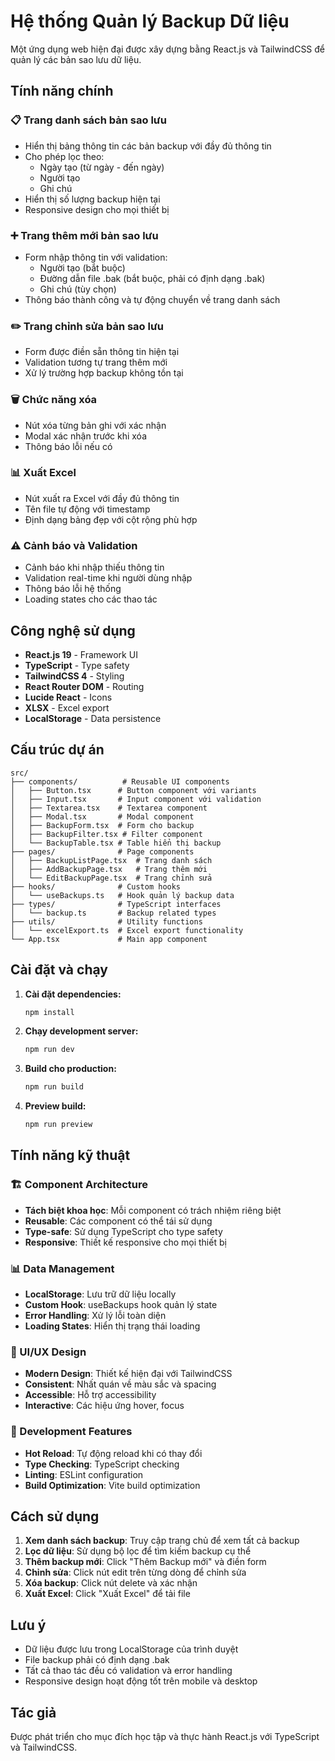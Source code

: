 # Hệ thống Quản lý Backup Dữ liệu

Một ứng dụng web hiện đại được xây dựng bằng React.js và TailwindCSS để quản lý các bản sao lưu dữ liệu.

## Tính năng chính

### 📋 Trang danh sách bản sao lưu

- Hiển thị bảng thông tin các bản backup với đầy đủ thông tin
- Cho phép lọc theo:
  - Ngày tạo (từ ngày - đến ngày)
  - Người tạo
  - Ghi chú
- Hiển thị số lượng backup hiện tại
- Responsive design cho mọi thiết bị

### ➕ Trang thêm mới bản sao lưu

- Form nhập thông tin với validation:
  - Người tạo (bắt buộc)
  - Đường dẫn file .bak (bắt buộc, phải có định dạng .bak)
  - Ghi chú (tùy chọn)
- Thông báo thành công và tự động chuyển về trang danh sách

### ✏️ Trang chỉnh sửa bản sao lưu

- Form được điền sẵn thông tin hiện tại
- Validation tương tự trang thêm mới
- Xử lý trường hợp backup không tồn tại

### 🗑️ Chức năng xóa

- Nút xóa từng bản ghi với xác nhận
- Modal xác nhận trước khi xóa
- Thông báo lỗi nếu có

### 📊 Xuất Excel

- Nút xuất ra Excel với đầy đủ thông tin
- Tên file tự động với timestamp
- Định dạng bảng đẹp với cột rộng phù hợp

### ⚠️ Cảnh báo và Validation

- Cảnh báo khi nhập thiếu thông tin
- Validation real-time khi người dùng nhập
- Thông báo lỗi hệ thống
- Loading states cho các thao tác

## Công nghệ sử dụng

- **React.js 19** - Framework UI
- **TypeScript** - Type safety
- **TailwindCSS 4** - Styling
- **React Router DOM** - Routing
- **Lucide React** - Icons
- **XLSX** - Excel export
- **LocalStorage** - Data persistence

## Cấu trúc dự án

```
src/
├── components/          # Reusable UI components
│   ├── Button.tsx      # Button component với variants
│   ├── Input.tsx       # Input component với validation
│   ├── Textarea.tsx    # Textarea component
│   ├── Modal.tsx       # Modal component
│   ├── BackupForm.tsx  # Form cho backup
│   ├── BackupFilter.tsx # Filter component
│   └── BackupTable.tsx # Table hiển thị backup
├── pages/              # Page components
│   ├── BackupListPage.tsx  # Trang danh sách
│   ├── AddBackupPage.tsx   # Trang thêm mới
│   └── EditBackupPage.tsx  # Trang chỉnh sửa
├── hooks/              # Custom hooks
│   └── useBackups.ts   # Hook quản lý backup data
├── types/              # TypeScript interfaces
│   └── backup.ts       # Backup related types
├── utils/              # Utility functions
│   └── excelExport.ts  # Excel export functionality
└── App.tsx             # Main app component
```

## Cài đặt và chạy

1. **Cài đặt dependencies:**

   ```bash
   npm install
   ```

2. **Chạy development server:**

   ```bash
   npm run dev
   ```

3. **Build cho production:**

   ```bash
   npm run build
   ```

4. **Preview build:**
   ```bash
   npm run preview
   ```

## Tính năng kỹ thuật

### 🏗️ Component Architecture

- **Tách biệt khoa học**: Mỗi component có trách nhiệm riêng biệt
- **Reusable**: Các component có thể tái sử dụng
- **Type-safe**: Sử dụng TypeScript cho type safety
- **Responsive**: Thiết kế responsive cho mọi thiết bị

### 📊 Data Management

- **LocalStorage**: Lưu trữ dữ liệu locally
- **Custom Hook**: useBackups hook quản lý state
- **Error Handling**: Xử lý lỗi toàn diện
- **Loading States**: Hiển thị trạng thái loading

### 🎨 UI/UX Design

- **Modern Design**: Thiết kế hiện đại với TailwindCSS
- **Consistent**: Nhất quán về màu sắc và spacing
- **Accessible**: Hỗ trợ accessibility
- **Interactive**: Các hiệu ứng hover, focus

### 🔧 Development Features

- **Hot Reload**: Tự động reload khi có thay đổi
- **Type Checking**: TypeScript checking
- **Linting**: ESLint configuration
- **Build Optimization**: Vite build optimization

## Cách sử dụng

1. **Xem danh sách backup**: Truy cập trang chủ để xem tất cả backup
2. **Lọc dữ liệu**: Sử dụng bộ lọc để tìm kiếm backup cụ thể
3. **Thêm backup mới**: Click "Thêm Backup mới" và điền form
4. **Chỉnh sửa**: Click nút edit trên từng dòng để chỉnh sửa
5. **Xóa backup**: Click nút delete và xác nhận
6. **Xuất Excel**: Click "Xuất Excel" để tải file

## Lưu ý

- Dữ liệu được lưu trong LocalStorage của trình duyệt
- File backup phải có định dạng .bak
- Tất cả thao tác đều có validation và error handling
- Responsive design hoạt động tốt trên mobile và desktop

## Tác giả

Được phát triển cho mục đích học tập và thực hành React.js với TypeScript và TailwindCSS.
